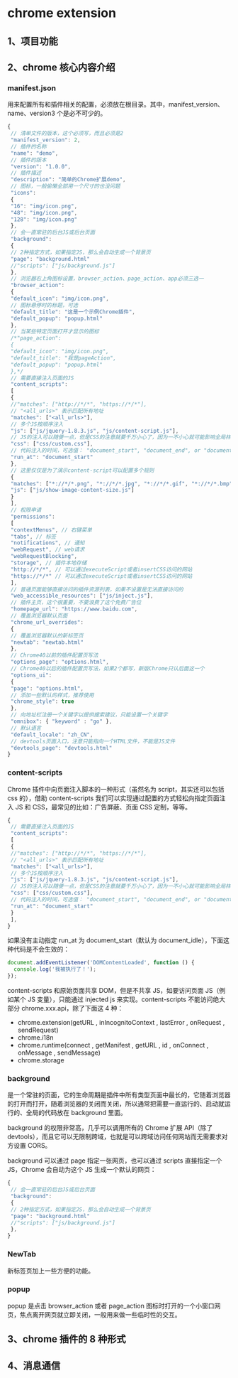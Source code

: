 # chrome extension

## 1、项目功能

## 2、chrome 核心内容介绍

### manifest.json

用来配置所有和插件相关的配置，必须放在根目录。其中，manifest_version、name、version3 个是必不可少的。

```js
{
 // 清单文件的版本，这个必须写，而且必须是2
 "manifest_version": 2,
 // 插件的名称
 "name": "demo",
 // 插件的版本
 "version": "1.0.0",
 // 插件描述
 "description": "简单的Chrome扩展demo",
 // 图标，一般偷懒全部用一个尺寸的也没问题
 "icons":
 {
 "16": "img/icon.png",
 "48": "img/icon.png",
 "128": "img/icon.png"
 },
 // 会一直常驻的后台JS或后台页面
 "background":
 {
 // 2种指定方式，如果指定JS，那么会自动生成一个背景页
 "page": "background.html"
 //"scripts": ["js/background.js"]
 },
 // 浏览器右上角图标设置，browser_action、page_action、app必须三选一
 "browser_action":
 {
 "default_icon": "img/icon.png",
 // 图标悬停时的标题，可选
 "default_title": "这是一个示例Chrome插件",
 "default_popup": "popup.html"
 },
 // 当某些特定页面打开才显示的图标
 /*"page_action":
 {
 "default_icon": "img/icon.png",
 "default_title": "我是pageAction",
 "default_popup": "popup.html"
 },*/
 // 需要直接注入页面的JS
 "content_scripts":
 [
 {
 //"matches": ["http://*/*", "https://*/*"],
 // "<all_urls>" 表示匹配所有地址
 "matches": ["<all_urls>"],
 // 多个JS按顺序注入
 "js": ["js/jquery-1.8.3.js", "js/content-script.js"],
 // JS的注入可以随便一点，但是CSS的注意就要千万小心了，因为一不小心就可能影响全局样式
 "css": ["css/custom.css"],
 // 代码注入的时间，可选值： "document_start", "document_end", or "document_idle"，最后一个表示页面空闲时，默认document_idle
 "run_at": "document_start"
 },
 // 这里仅仅是为了演示content-script可以配置多个规则
 {
 "matches": ["*://*/*.png", "*://*/*.jpg", "*://*/*.gif", "*://*/*.bmp"],
 "js": ["js/show-image-content-size.js"]
 }
 ],
 // 权限申请
 "permissions":
 [
 "contextMenus", // 右键菜单
 "tabs", // 标签
 "notifications", // 通知
 "webRequest", // web请求
 "webRequestBlocking",
 "storage", // 插件本地存储
 "http://*/*", // 可以通过executeScript或者insertCSS访问的网站
 "https://*/*" // 可以通过executeScript或者insertCSS访问的网站
 ],
 // 普通页面能够直接访问的插件资源列表，如果不设置是无法直接访问的
 "web_accessible_resources": ["js/inject.js"],
 // 插件主页，这个很重要，不要浪费了这个免费广告位
 "homepage_url": "https://www.baidu.com",
 // 覆盖浏览器默认页面
 "chrome_url_overrides":
 {
 // 覆盖浏览器默认的新标签页
 "newtab": "newtab.html"
 },
 // Chrome40以前的插件配置页写法
 "options_page": "options.html",
 // Chrome40以后的插件配置页写法，如果2个都写，新版Chrome只认后面这一个
 "options_ui":
 {
 "page": "options.html",
 // 添加一些默认的样式，推荐使用
 "chrome_style": true
 },
 // 向地址栏注册一个关键字以提供搜索建议，只能设置一个关键字
 "omnibox": { "keyword" : "go" },
 // 默认语言
 "default_locale": "zh_CN",
 // devtools页面入口，注意只能指向一个HTML文件，不能是JS文件
 "devtools_page": "devtools.html"
}
```

### content-scripts

Chrome 插件中向页面注入脚本的一种形式（虽然名为 script，其实还可以包括 css 的），借助 content-scripts 我们可以实现通过配置的方式轻松向指定页面注入 JS 和 CSS，最常见的比如：广告屏蔽、页面 CSS 定制，等等。

```js
{
 // 需要直接注入页面的JS
 "content_scripts":
 [
 {
 //"matches": ["http://*/*", "https://*/*"],
 // "<all_urls>" 表示匹配所有地址
 "matches": ["<all_urls>"],
 // 多个JS按顺序注入
 "js": ["js/jquery-1.8.3.js", "js/content-script.js"],
 // JS的注入可以随便一点，但是CSS的注意就要千万小心了，因为一不小心就可能影响全局样式
 "css": ["css/custom.css"],
 // 代码注入的时间，可选值： "document_start", "document_end", or "document_idle"，最后一个表示页面空闲时，默认document_idle
 "run_at": "document_start"
 }
 ],
}
```

如果没有主动指定 run_at 为 document_start（默认为 document_idle），下面这种代码是不会生效的：

```js
document.addEventListener('DOMContentLoaded', function () {
  console.log('我被执行了！');
});
```

content-scripts 和原始页面共享 DOM，但是不共享 JS，如要访问页面 JS（例如某个 JS 变量），只能通过 injected js 来实现。content-scripts 不能访问绝大部分 chrome.xxx.api，除了下面这 4 种：

- chrome.extension(getURL , inIncognitoContext , lastError , onRequest , sendRequest)
- chrome.i18n
- chrome.runtime(connect , getManifest , getURL , id , onConnect , onMessage , sendMessage)
- chrome.storage

### background

是一个常驻的页面，它的生命周期是插件中所有类型页面中最长的，它随着浏览器的打开而打开，随着浏览器的关闭而关闭，所以通常把需要一直运行的、启动就运行的、全局的代码放在 background 里面。

background 的权限非常高，几乎可以调用所有的 Chrome 扩展 API（除了 devtools），而且它可以无限制跨域，也就是可以跨域访问任何网站而无需要求对方设置 CORS。

background 可以通过 page 指定一张网页，也可以通过 scripts 直接指定一个 JS，Chrome 会自动为这个 JS 生成一个默认的网页：

```js
{
 // 会一直常驻的后台JS或后台页面
 "background":
 {
 // 2种指定方式，如果指定JS，那么会自动生成一个背景页
 "page": "background.html"
 //"scripts": ["js/background.js"]
 },
}
```

### NewTab

新标签页加上一些方便的功能。

### popup

popup 是点击 browser_action 或者 page_action 图标时打开的一个小窗口网页，焦点离开网页就立即关闭，一般用来做一些临时性的交互。

## 3、chrome 插件的 8 种形式

## 4、消息通信
